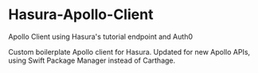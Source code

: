 # Hasura-Apollo-Client
Apollo Client using Hasura's tutorial endpoint and Auth0

Custom boilerplate Apollo client for Hasura. Updated for new Apollo APIs, using Swift Package Manager instead of Carthage. 
